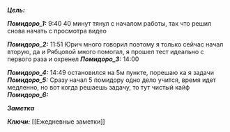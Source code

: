 
***Цель:***  

***Помидоро_1:*** 9:40
40 минут тянул с началом работы, так что решил снова начать с просмотра видео

***Помидоро_2:***  11:51
Юрич много говорил поэтому я только сейчас начал вторую, да и Рябцовой много помогал, я прошел тест идеально с первого раза и охренел
***Помидоро_3:***  14:00

***Помидоро_4:*** 14:49
остановился на 5м пункте, порешаю ка я задачи
***Помидоро_5:*** 
Сразу начал 5 помидору
одно дело учится, время идет медленно, но вот когда решаешь задачу, то тут чистый кайф 
***Помидоро_6:*** 

***Заметка*** 


***Ключи:*** [[Ежедневные заметки]]